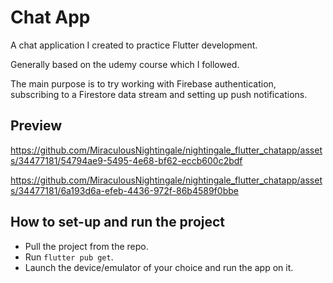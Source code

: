 # Chat App

A chat application I created to practice Flutter development.

Generally based on the udemy course which I followed.

The main purpose is to try working with Firebase authentication, subscribing to a Firestore data stream and setting up push notifications.

## Preview

https://github.com/MiraculousNightingale/nightingale_flutter_chatapp/assets/34477181/54794ae9-5495-4e68-bf62-eccb600c2bdf

https://github.com/MiraculousNightingale/nightingale_flutter_chatapp/assets/34477181/6a193d6a-efeb-4436-972f-86b4589f0bbe

## How to set-up and run the project

- Pull the project from the repo.
- Run `flutter pub get`.
- Launch the device/emulator of your choice and run the app on it.
